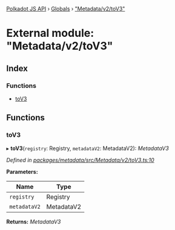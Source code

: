[Polkadot JS API](../README.md) › [Globals](../globals.md) › ["Metadata/v2/toV3"](_metadata_v2_tov3_.md)

# External module: "Metadata/v2/toV3"

## Index

### Functions

* [toV3](_metadata_v2_tov3_.md#tov3)

## Functions

###  toV3

▸ **toV3**(`registry`: Registry, `metadataV2`: MetadataV2): *MetadataV3*

*Defined in [packages/metadata/src/Metadata/v2/toV3.ts:10](https://github.com/polkadot-js/api/blob/758ce567e5/packages/metadata/src/Metadata/v2/toV3.ts#L10)*

**Parameters:**

Name | Type |
------ | ------ |
`registry` | Registry |
`metadataV2` | MetadataV2 |

**Returns:** *MetadataV3*
